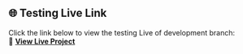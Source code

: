 ## 🌐 Testing Live Link  
Click the link below to view the testing Live of development branch:  
🔗 **[View Live Project](https://testing-brainiacs.vercel.app)**  